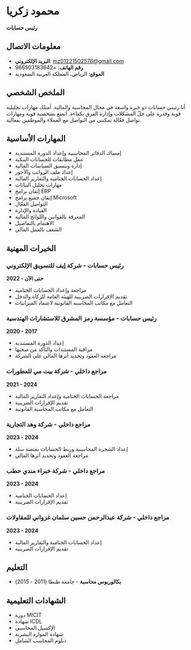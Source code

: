 # محمود زكريا
**رئيس حسابات**

## معلومات الاتصال
- **البريد الإلكتروني**: [mz01221502576@gmail.com](mailto:mz01221502576@gmail.com)
- **رقم الهاتف**: +966503183642
- **الموقع**: الرياض، المملكة العربية السعودية

## الملخص الشخصي
أنا رئيس حسابات ذو خبرة واسعة في مجال المحاسبة والمالية. أمتلك مهارات تحليلية قوية وقدرة على حلّ المشكلات وإدارة الفرق بكفاءة. أتمتع بشخصية قوية ومهارات تواصل فعّالة تمكنني من التواصل مع العملاء والموظفين بفعالية.

## المهارات الأساسية
- إمساك الدفاتر المحاسبية وإعداد الدورة المستندية
- عمل مطابقات للحسابات البنكية
- إدارة وتنسيق السياسات المالية
- إعداد ملف الرواتب والأجور
- إعداد الحسابات الختامية والتقارير المالية
- مهارات تحليل البيانات
- إتقان برامج ERP
- إتقان جميع برامج Microsoft
- التواصل الفعّال
- القيادة والإدارة
- المعرفة بالقوانين واللوائح المالية
- الاهتمام بالتفاصيل
- الشغف بالعمل المالي

## الخبرات المهنية

### رئيس حسابات - شركة إيف للتسويق الإلكتروني
**2022 - حتى الآن**
- مراجعة وإعداد الحسابات الختامية
- تقديم الإقرارات الضريبية للهيئة العامة للزكاة والدخل
- التعامل مع مكاتب المحاسبة القانونية لاعتماد الميزانيات

### رئيس حسابات - مؤسسة رمز المشرق للاستشارات الهندسية
**2020 - 2017**
- إعداد الدورة المستندية
- مراقبة المستندات والتأكد من صحتها
- مراجعة العقود وتحديد أثرها المالي على الشركة

### مراجع داخلي - شركة بيت مي للعطورات
**2021 - 2024**
- مراجعة الحسابات الختامية وإعداد التقارير المالية
- تقديم الإقرارات الضريبية
- التعامل مع مكاتب المحاسبة القانونية

### مراجع داخلي - شركة وهد التجارية
**2023 - 2024**
- إعداد الشجرة المحاسبية وربط الحسابات بمنصة سلة
- مراجعة العقود وتحديد أثرها المالي

### مراجع داخلي - شركة خبراء مندي حطب
**2023 - 2024**
- إعداد الحسابات الختامية
- تقديم الإقرارات الضريبية

### مراجع داخلي - شركة عبدالرحمن حسين سلمان غزواني للمقاولات
**2023 - 2024**
- إعداد الحسابات الختامية والتقارير المالية
- تقديم الإقرارات الضريبية

## التعليم
- **بكالوريوس محاسبة** - جامعة طنطا (2011 - 2015)

## الشهادات التعليمية
- دورة MICIT
- شهادة ICDL
- الإكسيل المحاسبي
- شهادة الموارد البشرية
- دبلوم المحاسب الشامل
